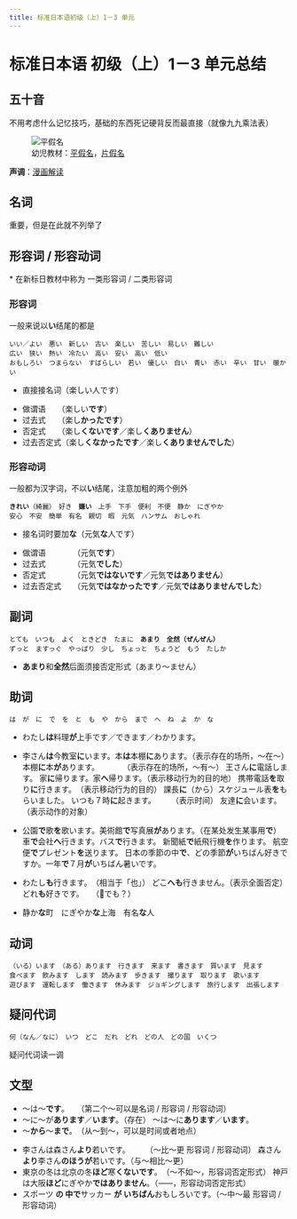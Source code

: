 ```yaml
---
title: 标准日本语初级（上）1－3 单元
---
```


# 标准日本语 初级（上）1－3 单元总结

<link href="/notes/jp.css" rel="stylesheet">

## 五十音

不用考虑什么记忆技巧，基础的东西死记硬背反而最直接（就像九九乘法表）

<figure>
    <img src="./imgs/hiragana.png" alt="平假名">
    <figcaption>幼児教材：<a href="https://happylilac.net/hiragana-g-01.pdf" target="_blank" rel="noopener noreferrer">平假名</a>，<a href="https://happylilac.net/katakana-g-01.pdf" target="_blank" rel="noopener noreferrer">片假名</a></figcaption>
</figure>

**声调**：[漫画解读](https://zhuanlan.zhihu.com/p/25810894)

## 名词

重要，但是在此就不列举了

## 形容词 / 形容动词

\* 在新标日教材中称为 一类形容词 / 二类形容词

### 形容词

一般来说以<b class="jp">い</b>结尾的都是

<pre class="jp"><code>いい／よい　悪い　新しい　古い　楽しい　苦しい　易しい　難しい
広い　狭い　熱い　冷たい　高い　安い　高い　低い　
おもしろい　つまらない　すばらしい　若い　優しい　白い　青い　赤い　辛い　甘い　暖かい</code></pre>

- 直接接名词（<span class="jp">楽しい人です</span>）

<!--  -->

- 做谓语　　（<span class="jp">楽しい<b>です</b></span>）
- 过去式　　（<span class="jp">楽し<b>かったです</b></span>）
- 否定式　　（<span class="jp">楽し<b>くないです</b>／楽し<b>くありません</b></span>）
- 过去否定式（<span class="jp">楽し<b>くなかったです</b>／楽し<b>くありませんでした</b></span>）

### 形容动词

一般都为汉字词，不以<b class="jp">い</b>结尾，注意加粗的两个例外

<pre class="jp"><code><b>きれい</b>（綺麗）　好き　<b>嫌い</b>　上手　下手　便利　不便　静か　にぎやか
安心　不安　簡単　有名　親切　暇　元気　ハンサム　おしゃれ</code></pre>

- 接名词时要加<b class="jp">な</b>（<span class="jp">元気<b>な</b>人です</span>）

<!--  -->

- 做谓语　　　　（<span class="jp">元気<b>です</b></span>）
- 过去式　　　　（<span class="jp">元気<b>でした</b></span>）
- 否定式　　　　（<span class="jp">元気<b>ではないです</b>／元気<b>ではありません</b></span>）
- 过去否定式　　（<span class="jp">元気<b>ではなかったです</b>／元気<b>ではありませんでした</b></span>）

## 副词

<pre class="jp"><code>とても　いつも　よく　ときどき　たまに　<b>あまり</b>　<b>全然（ぜんぜん）</b>
ずっと　ますっぐ　やっぱり　少し　ちょっと　ちょうど　もう　たしか</code></pre>

- <b class="jp">あまり</b>和<b class="jp">全然</b>后面须接否定形式（<span class="jp">あまり～ません</span>）

## 助词

<pre class="jp"><code>は　が　に　で　を　と　も　や　から　まで　へ　ね　よ　か　な</code></pre>

- <span class="jp">わたし<b>は</b>料理<b class="accent">が</b>上手です／できます／わかります。</span>

- <span class="jp">李さん<b>は</b>今教室<b class="accent">に</b>います。本<b>は</b>本棚<b class="accent">に</b>あります。</span><span class="annot">（表示存在的场所，～在～）</span>
  <span class="jp">本棚<b class="accent">に</b>本<b>が</b>あります。　　　　</span><span class="annot">（表示存在的场所，～有～）</span>
  <span class="jp">王さん<b class="accent">に</b>電話します。</span>
  <span class="jp">家<b class="accent">に</b>帰ります。家<b>へ</b>帰ります。</span><span class="annot">（表示移动行为的目的地）</span>
  <span class="jp">携帯電話<b>を</b>取り<b class="accent">に</b>行きます。　</span><span class="annot">（表示移动行为的目的）</span>
  <span class="jp">課長<b class="accent">に</b>（から）スケジュール表<b>を</b>もらいました。</span>
  <span class="jp">いつも７時<b class="accent">に</b>起きます。　　　</span><span class="annot">（表示时间）</span>
  <span class="jp">友達<b class="accent">に</b>会います。　　　　　　</span><span class="annot">（表示动作的对象）</span>

- <span class="jp">公園<b class="accent">で</b>歌<b>を</b>歌います。美術館<b class="accent">で</b>写真展<b>が</b>あります。</span><span class="annot">（在某处发生某事用<b class="accent">で</b>）</span>
  <span class="jp">車<b class="accent">で</b>会社<b>へ</b>行きます。バス<b class="accent">で</b>行きます。</span>
  <span class="jp">新聞紙<b class="accent">で</b>紙飛行機<b>を</b>作ります。</span>
  <span class="jp">航空便<b class="accent">で</b>プレゼント<b>を</b>送ります。</span>
  <span class="jp">日本の季節の中<b class="accent">で</b>、どの季節<b>が</b>いちばん好きですか。一年<b class="accent">で</b>７月<b>が</b>いちばん暑いです。</span>

- <span class="jp">わたし<b class="accent">も</b>行きます。　</span><span class="annot">（相当于「也」）</span>
  <span class="jp">どこ<b>へ</b><b class="accent">も</b>行きません。</span><span class="annot">（表示全面否定）</span>
  <span class="jp">どれ<b class="accent">も</b>好きです。　　</span><span class="annot">（🤔<span class="jp">でも？</span>）</span>

- <span class="jp">静か<b class="accent">な</b>町　にぎやか<b class="accent">な</b>上海　有名<b class="accent">な</b>人</span>

## 动词

<pre class="jp"><code>（いる）います　（ある）あります　行きます　来ます　書きます　買います　見ます　
食べます　飲みます　します　読みます　歩きます　撮ります　取ります　歌います　
遊びます　運転します　働きます　休みます　ジョギングします　旅行します　出張します</code></pre>

## 疑问代词

<pre class="jp"><code>何（なん／なに）　いつ　どこ　だれ　どれ　どの人　どの国　いくつ</code></pre>

疑问代词读一调

## 文型

- <span class="jp">～は～<b>です</b>。　　</span><span class="annot">（第二个～可以是名词 / 形容词 / 形容动词）</span>
- <span class="jp">～に～が<b>あります</b>／<b>います</b>。</span><span class="annot">（存在）</span>
  <span class="jp">～は～に<b>あります</b>／<b>います</b>。</span>
- <span class="jp">～<b>から</b>～<b>まで</b>。　</span><span class="annot">（从～到～，可以是时间或者地点）</span>

<!--  -->

- <span class="jp">李さんは森さん<b>より</b>若いです。　　　</span><span class="annot">（～比～更 形容词 / 形容动词）</span>
  <span class="jp">森さん<b>より</b>李さん<b>のほうが</b>若いです。</span><span class="annot">（与～相比～更）</span>
- <span class="jp">東京の冬は北京の冬<b>ほど</b>寒<b>くないです</b>。　</span><span class="annot">（～不如～，形容词否定形式）</span>
  <span class="jp">神戸は大阪<b>ほど</b>にぎやか<b>ではありません</b>。</span><span class="annot">（⸺，形容动词否定形式）</span>
- <span class="jp">スポーツ <b>の 中で</b>サッカー <b>が いちばん</b>おもしろいです。</span><span class="annot">（～中～最 形容词 / 形容动词）</span>
